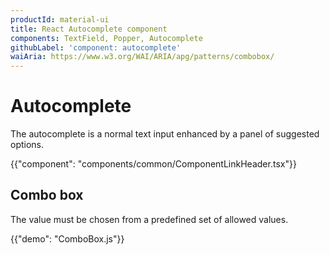 ```yaml
---
productId: material-ui
title: React Autocomplete component
components: TextField, Popper, Autocomplete
githubLabel: 'component: autocomplete'
waiAria: https://www.w3.org/WAI/ARIA/apg/patterns/combobox/
---
```


# Autocomplete

<p class="description">The autocomplete is a normal text input enhanced by a panel of suggested options.</p>

{{"component": "components/common/ComponentLinkHeader.tsx"}}

## Combo box

The value must be chosen from a predefined set of allowed values.

{{"demo": "ComboBox.js"}}
